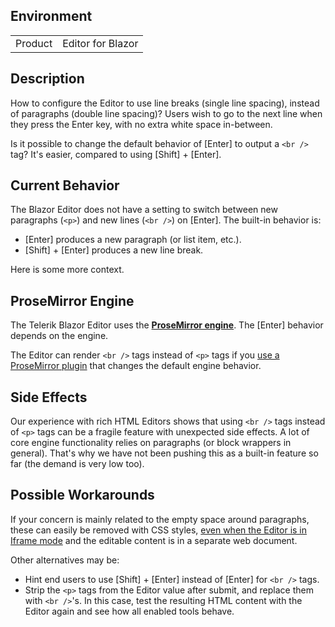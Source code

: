 
## Environment

<table>
<tbody>
<tr>
<td>Product</td>
<td>Editor for Blazor</td>
</tr>
</tbody>
</table>

## Description

How to configure the Editor to use line breaks (single line spacing), instead of paragraphs (double line spacing)? Users wish to go to the next line when they press the Enter key, with no extra white space in-between.

Is it possible to change the default behavior of [Enter] to output a `<br />` tag? It's easier, compared to using [Shift] + [Enter].

## Current Behavior

The Blazor Editor does not have a setting to switch between new paragraphs (`<p>`) and new lines (`<br />`) on [Enter]. The built-in behavior is:

* [Enter] produces a new paragraph (or list item, etc.).
* [Shift] + [Enter] produces a new line break.

Here is some more context.

## ProseMirror Engine

The Telerik Blazor Editor uses the [**ProseMirror engine**](https://prosemirror.net). The [Enter] behavior depends on the engine.

The Editor can render `<br />` tags instead of `<p>` tags if you [use a ProseMirror plugin](slug:editor-prosemirror-plugins) that changes the default engine behavior.

## Side Effects

Our experience with rich HTML Editors shows that using `<br />` tags instead of `<p>` tags can be a fragile feature with unexpected side effects. A lot of core engine functionality relies on paragraphs (or block wrappers in general). That's why we have not been pushing this as a built-in feature so far (the demand is very low too).

## Possible Workarounds

If your concern is mainly related to the empty space around paragraphs, these can easily be removed with CSS styles, [even when the Editor is in Iframe mode](https://www.telerik.com/forums/telerikeditor-allowing-style-tags) and the editable content is in a separate web document.

Other alternatives may be:

* Hint end users to use [Shift] + [Enter] instead of [Enter] for `<br />` tags.
* Strip the `<p>` tags from the Editor value after submit, and replace them with `<br />`'s. In this case, test the resulting HTML content with the Editor again and see how all enabled tools behave.
